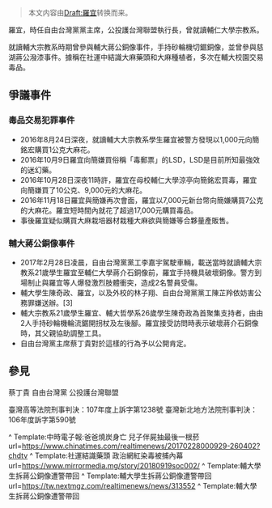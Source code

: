> 本文内容由[Draft:羅宜](https://zh.wikipedia.org/wiki/Draft:羅宜)转换而来。


羅宜，時任自由台灣黨黨主席，公投護台灣聯盟執行長，曾就讀輔仁大學宗教系。

就讀輔大宗教系時期曾參與輔大蔣公銅像事件，手持砂輪機切鋸銅像，並曾參與慈湖蔣公潑漆事件。據稱在社運中結識大麻藥頭和大麻種植者，多次在輔大校園交易毒品。

## 爭議事件

### 毒品交易犯罪事件

  - 2016年8月24日深夜，就讀輔大大宗教系學生羅宜被警方發現以1,000元向簡銘宏購買1公克大麻花。
  - 2016年10月9日羅宜向簡嫌買俗稱「毒郵票」的LSD，LSD是目前所知最強效的迷幻藥。
  - 2016年10月28日深夜11時許，羅宜在母校輔仁大學涼亭向簡銘宏買毒，羅宜向簡嫌買了10公克、9,000元的大麻花。
  - 2016年11月18日羅宜與簡嫌再次會面，羅宜以7,000元新台幣向簡嫌購買7公克的大麻花。羅宜短時間內就花了超過17,000元購買毒品。
  - 事後羅宜疑似購買大麻栽培器材栽種大麻欲與簡嫌等合夥量產販售。

### 輔大蔣公銅像事件

  - 2017年2月28日凌晨，自由台灣黨黨工李嘉宇駕駛車輛，載送當時就讀輔大宗教系21歲學生羅宜至輔仁大學蔣介石銅像前，羅宜手持機具破壞銅像。警方到場制止與羅宜等人爆發激烈肢體衝突，造成2名警員受傷。
  - 輔大學生陳奇政、羅宜，以及外校的林子翔、自由台灣黨黨工陳芷羚依妨害公務罪嫌送辦。\[3\]
  - 輔大宗教系21歲學生羅宜、輔大哲學系26歲學生陳奇政為首聚集支持者，由由2人手持砂輪機輪流鋸開拐杖及左後腳。羅宜接受訪問時表示破壞蔣介石銅像時，其父親協助調整工具。
  - 自由台灣黨主席蔡丁貴對於這樣的行為予以公開肯定。

## 參見

蔡丁貴 自由台灣黨 公投護台灣聯盟

臺灣高等法院刑事判決：107年度上訴字第1238號 臺灣新北地方法院刑事判決：106年度訴字第590號

^ Template:中時電子報:爸爸燒炭身亡 兒子伴屍抽最後一根菸 url=<https://www.chinatimes.com/realtimenews/20170228000929-260402?chdtv> ^ Template:社運結識藥頭 政治網紅染毒被捕內幕url=<https://www.mirrormedia.mg/story/20180919soc002/> ^ Template:輔大學生拆蔣公銅像遭警帶回 ^ Template:輔大學生拆蔣公銅像遭警帶回 url=<https://tw.nextmgz.com/realtimenews/news/313552> ^ Template:輔大學生拆蔣公銅像遭警帶回